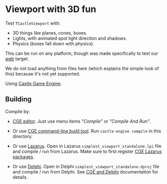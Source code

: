 # Viewport with 3D fun

Test `TCastleViewport` with:
- 3D things like planes, cones, boxes.
- Lights, with animated spot light direction and shadows.
- Physics (boxes fall down with physics).

This can be run on any platform, though was made specifically to test our [web](https://castle-engine.io/web) target.

We do not load anything from files here (which explains the simple look of this) because it's not yet supported.

Using [Castle Game Engine](https://castle-engine.io/).

## Building

Compile by:

- [CGE editor](https://castle-engine.io/editor). Just use menu items _"Compile"_ or _"Compile And Run"_.

- Or use [CGE command-line build tool](https://castle-engine.io/build_tool). Run `castle-engine compile` in this directory.

- Or use [Lazarus](https://www.lazarus-ide.org/). Open in Lazarus `simplest_viewport_standalone.lpi` file and compile / run from Lazarus. Make sure to first register [CGE Lazarus packages](https://castle-engine.io/lazarus).

- Or use [Delphi](https://www.embarcadero.com/products/Delphi). Open in Delphi `simplest_viewport_standalone.dproj` file and compile / run from Delphi. See [CGE and Delphi](https://castle-engine.io/delphi) documentation for details.